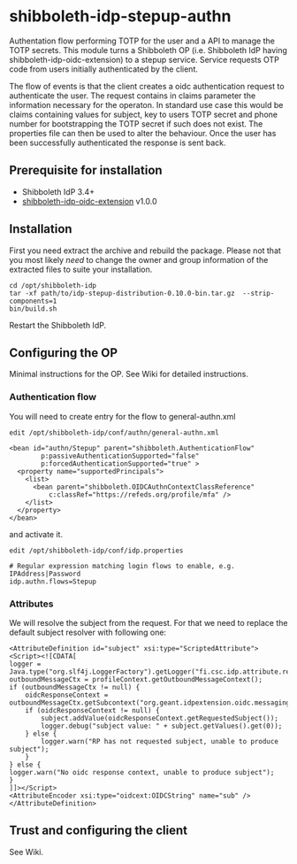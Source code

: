 # shibboleth-idp-stepup-authn
Authentation flow performing TOTP for the user and a API to manage the TOTP secrets. This module turns a Shibboleth OP (i.e. Shibboleth IdP having shibboleth-idp-oidc-extension) to a stepup service. Service requests OTP code from users initially authenticated by the client.

The flow of events is that the client creates a oidc authentication request to authenticate the user. The request contains in claims parameter the information necessary for the operaton. In standard use case this would be claims containing values for subject, key to users TOTP secret and phone number for bootstrapping the TOTP secret if such does not exist. The properties file can then be used to alter the behaviour. Once the user has been successfully authenticated the response is sent back.

## Prerequisite for installation
- Shibboleth IdP 3.4+ 
- [shibboleth-idp-oidc-extension](https://github.com/CSCfi/shibboleth-idp-oidc-extension) v1.0.0

## Installation
First you need extract the archive and rebuild the package. Please not that you most likely *need* to change the owner and group information of the extracted files to suite your installation.

    cd /opt/shibboleth-idp
    tar -xf path/to/idp-stepup-distribution-0.10.0-bin.tar.gz  --strip-components=1
    bin/build.sh

Restart the Shibboleth IdP.

## Configuring the OP
Minimal instructions for the OP. See Wiki for detailed instructions.    
### Authentication flow
You will need to create entry for the flow to general-authn.xml

    edit /opt/shibboleth-idp/conf/authn/general-authn.xml
    
    <bean id="authn/Stepup" parent="shibboleth.AuthenticationFlow"
            p:passiveAuthenticationSupported="false"
            p:forcedAuthenticationSupported="true" >
      <property name="supportedPrincipals">
        <list>
          <bean parent="shibboleth.OIDCAuthnContextClassReference"
              c:classRef="https://refeds.org/profile/mfa" />
        </list>
      </property>
    </bean>
    
and activate it.    

    edit /opt/shibboleth-idp/conf/idp.properties
    
    # Regular expression matching login flows to enable, e.g. IPAddress|Password
    idp.authn.flows=Stepup
  
### Attributes
We will resolve the subject from the request. For that we need to replace the default subject resolver with following one:

    <AttributeDefinition id="subject" xsi:type="ScriptedAttribute">
    <Script><![CDATA[
    logger = Java.type("org.slf4j.LoggerFactory").getLogger("fi.csc.idp.attribute.resolver.subjectbuilder");
    outboundMessageCtx = profileContext.getOutboundMessageContext();
    if (outboundMessageCtx != null) {
        oidcResponseContext = outboundMessageCtx.getSubcontext("org.geant.idpextension.oidc.messaging.context.OIDCAuthenticationResponseContext");
        if (oidcResponseContext != null) {
            subject.addValue(oidcResponseContext.getRequestedSubject());
            logger.debug("subject value: " + subject.getValues().get(0));
        } else {
            logger.warn("RP has not requested subject, unable to produce subject");
        }
    } else {
	logger.warn("No oidc response context, unable to produce subject");
    }
    ]]></Script>
    <AttributeEncoder xsi:type="oidcext:OIDCString" name="sub" />
    </AttributeDefinition>
    
## Trust and configuring the client
See Wiki.

